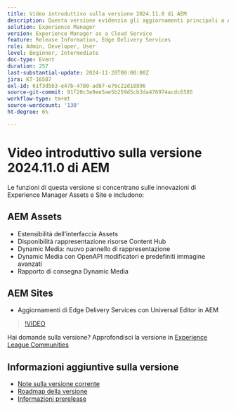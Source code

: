 ```yaml
---
title: Video introduttivo sulla versione 2024.11.0 di AEM
description: Questa versione evidenzia gli aggiornamenti principali a Adobe Experience Manager (AEM) Sites e Assets, tra cui l’estensibilità dell’interfaccia migliorata, nuove opzioni di rendering, modificatori di immagini avanzati e miglioramenti a Edge Delivery Services con Universal Editor in AEM.
solution: Experience Manager
version: Experience Manager as a Cloud Service
feature: Release Information, Edge Delivery Services
role: Admin, Developer, User
level: Beginner, Intermediate
doc-type: Event
duration: 257
last-substantial-update: 2024-11-28T00:00:00Z
jira: KT-16587
exl-id: 61f3d5b3-e47b-4780-ad87-e76c22d18896
source-git-commit: 91f20c3e9ee5ae5b259d5cb3da476974acdc6585
workflow-type: tm+mt
source-wordcount: '130'
ht-degree: 6%

---
```


# Video introduttivo sulla versione 2024.11.0 di AEM

Le funzioni di questa versione si concentrano sulle innovazioni di Experience Manager Assets e Site e includono:

## AEM Assets

* Estensibilità dell’interfaccia Assets&#x200B;
* Disponibilità rappresentazione risorse Content Hub&#x200B;
* Dynamic Media: nuovo pannello di rappresentazione&#x200B;
* Dynamic Media con OpenAPI &#x200B;modificatori e predefiniti immagine avanzati&#x200B;
* Rapporto di consegna Dynamic Media&#x200B;

## AEM Sites

* Aggiornamenti di Edge Delivery Services con &#x200B;Universal Editor in AEM

>[!VIDEO](https://video.tv.adobe.com/v/3440920/?learn=on&enablevpops)

Hai domande sulla versione?  Approfondisci la versione in [Experience League Communities](https://adobe.ly/3ZKpM0u)

## Informazioni aggiuntive sulla versione

* [Note sulla versione corrente](https://experienceleague.adobe.com/docs/experience-manager-cloud-service/content/release-notes/home.html?lang=it)
* [Roadmap della versione](https://experienceleague.adobe.com/docs/experience-manager-release-information/aem-release-updates/update-releases-roadmap.html?lang=it)
* [Informazioni prerelease](https://experienceleague.adobe.com/docs/experience-manager-cloud-service/content/release-notes/prerelease.html?lang=it)
